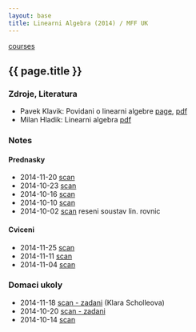 ```yaml
---
layout: base
title: Linearni Algebra (2014) / MFF UK
---
```


[courses](.)

## {{ page.title }}

### Zdroje, Literatura

* Pavek Klavik: Povidani o linearni algebre [page](http://pavel.klavik.cz/vyuka/texty/povidani_o_la.html), [pdf](http://pavel.klavik.cz/vyuka/texty/povidani_o_la.pdf)
* Milan Hladik: Linearni algebra [pdf](http://kam.mff.cuni.cz/~hladik/LA/text_la.pdf)

### Notes

#### Prednasky

* 2014-11-20 [scan](http://notes.drive.ondrejsika.com/mff/2014/linearni-algebra/2014-11-20.pdf)
* 2014-10-23 [scan](http://notes.drive.ondrejsika.com/mff/2014/linearni-algebra/2014-10-23.pdf)
* 2014-10-16 [scan](http://notes.drive.ondrejsika.com/mff/2014/linearni-algebra/2014-10-16.pdf)
* 2014-10-10 [scan](http://notes.drive.ondrejsika.com/mff/2014/linearni-algebra/2014-10-10.pdf)
* 2014-10-02 [scan](http://notes.drive.ondrejsika.com/mff/2014/linearni-algebra/2014-10-02.pdf) reseni soustav lin. rovnic

#### Cviceni

* 2014-11-25 [scan](http://notes.drive.ondrejsika.com/mff/2014/linearni-algebra-cviceni/2014-11-25.pdf)
* 2014-11-11 [scan](http://notes.drive.ondrejsika.com/mff/2014/linearni-algebra-cviceni/2014-11-11.pdf)
* 2014-11-04 [scan](http://notes.drive.ondrejsika.com/mff/2014/linearni-algebra-cviceni/2014-11-04.pdf)

### Domaci ukoly

* 2014-11-18 [scan - zadani](http://notes.drive.ondrejsika.com/mff/2014/linearni-algebra-domaci-ukoly/2014-11-18-zadani.pdf) (Klara Scholleova)
* 2014-10-20 [scan - zadani](http://notes.drive.ondrejsika.com/mff/2014/linearni-algebra-domaci-ukoly/2014-10-20-zadani.pdf)
* 2014-10-14 [scan](http://notes.drive.ondrejsika.com/mff/2014/linearni-algebra-domaci-ukoly/2014-10-14.pdf)


